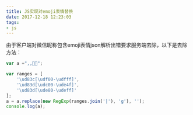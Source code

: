 ```yaml
---
title: JS实现对emoji表情替换
date: 2017-12-18 12:23:03
tags: 
- js
---
```

由于客户端对微信昵称包含emoji表情json解析出错要求服务端去除，以下是去除方法：
```js
var a =",,🐶🐅";

var ranges = [
    '\ud83c[\udf00-\udfff]',
    '\ud83d[\udc00-\ude4f]',
    '\ud83d[\ude80-\udeff]'
];
a = a.replace(new RegExp(ranges.join('|'), 'g'), '');
console.log(a);
```